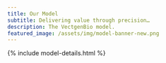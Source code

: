 ```yaml
---
title: Our Model
subtitle: Delivering value through precision…
description: The VectgenBio model.
featured_image: /assets/img/model-banner-new.png
---
```


{% include model-details.html %}
